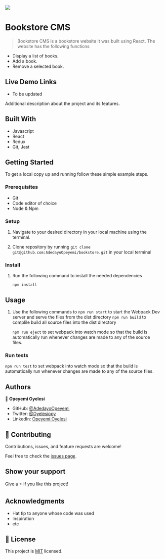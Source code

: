 ![](https://img.shields.io/badge/Microverse-blueviolet)

# Bookstore CMS

> Bookstore CMS  is a bookstore website  It was built using React. The website has the following functions

  - Display a list of books.
  - Add a book.
  - Remove a selected book.

## Live Demo Links

 - To be updated


Additional description about the project and its features.

## Built With

- Javascript
- React
- Redux
- Git, Jest


## Getting Started


To get a local copy up and running follow these simple example steps.

### Prerequisites

- Git
- Code editor of choice
- Node & Npm

### Setup

1. Navigate to your desired directory in your local machine using the terminal.

2. Clone repository by running `git clone git@github.com:AdedayoOpeyemi/bookstore.git` in your local terminal

### Install

1. Run the following command to install the needed dependencies

    `npm install`

## Usage

1. Use the following commands to 
   `npm run start` to start the Webpack Dev server and serve the files from the dist directory
   `npm run build` to complile build all source files into the dist directory
   
   `npm run eject` to set webpack into watch mode so that the build is automatically run whenever changes are made to any of the source files.

### Run tests
  `npm run test` to set webpack into watch mode so that the build is automatically run whenever changes are made to any of the source files.


## Authors

👤 **Opeyemi Oyelesi**

- GitHub: [@AdedayoOpeyemi](https://github.com/AdedayoOpeyemi)
- Twitter: [@Oyelesiopy](https://twitter.com/oyelesiopy)
- LinkedIn: [Opeyemi Oyelesi](https://linkedin.com/in/opeyemioyelesi)


## 🤝 Contributing

Contributions, issues, and feature requests are welcome!

Feel free to check the [issues page](https://github.com/AdedayoOpeyemi/bookstore/issues/).

## Show your support

Give a ⭐️ if you like this project!

## Acknowledgments

- Hat tip to anyone whose code was used
- Inspiration
- etc

## 📝 License

This project is [MIT](./MIT.md) licensed.
